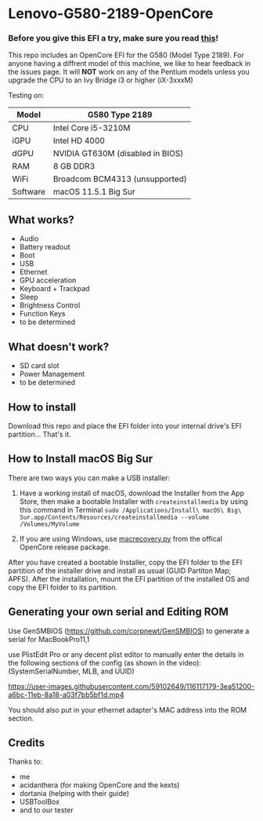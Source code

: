 # Lenovo-G580-2189-OpenCore

### Before you give this EFI a try, make sure you read [this](#Generating-your-own-serial-and-Editing-ROM)!

This repo includes an OpenCore EFI for the G580 (Model Type 2189). For anyone having a diffrent model of this machine, we like to hear feedback in the issues page. It will **NOT** work on any of the Pentium models unless you upgrade the CPU to an Ivy Bridge i3 or higher (iX-3xxxM)

Testing on:

Model | G580 Type 2189
------------- | ---------------
CPU | Intel Core i5-3210M
iGPU | Intel HD 4000
dGPU | NVIDIA GT630M (disabled in BIOS)
RAM | 8 GB DDR3
WiFi | Broadcom BCM4313 (unsupported)
Software | macOS 11.5.1 Big Sur

## What works?

- Audio
- Battery readout
- Boot
- USB
- Ethernet
- GPU acceleration
- Keyboard + Trackpad
- Sleep
- Brightness Control
- Function Keys
- to be determined

## What doesn't work?

- SD card slot
- Power Management
- to be determined

## How to install

Download this repo and place the EFI folder into your internal drive's EFI partition... That's it.

## How to Install macOS Big Sur

There are two ways you can make a USB installer:

1. Have a working install of macOS, download the Installer from the App Store, then make a bootable Installer with `createinstallmedia` by using this command in Terminal `sudo /Applications/Install\ macOS\ Big\ Sur.app/Contents/Resources/createinstallmedia --volume /Volumes/MyVolume`

2. If you are using Windows, use [macrecovery.py](https://dortania.github.io/OpenCore-Install-Guide/installer-guide/winblows-install.html) from the offical OpenCore release package.

After you have created a bootable Installer, copy the EFI folder to the EFI partition of the installer drive and install as usual (GUID Partiton Map; APFS). After the installation, mount the EFI partition of the installed OS and copy the EFI folder to its partition.

## Generating your own serial and Editing ROM

Use GenSMBIOS (https://github.com/corpnewt/GenSMBIOS) to generate a serial for MacBookPro11,1

use PlistEdit Pro or any decent plist editor to manually enter the details in the following sections of the config (as shown in the video): (SystemSerialNumber, MLB, and UUID)

https://user-images.githubusercontent.com/59102649/116117179-3ea51200-a6bc-11eb-8a18-a03f7bb5bf1d.mp4

You should also put in your ethernet adapter's MAC address into the ROM section.


## Credits

Thanks to:

* me
* acidanthera (for making OpenCore and the kexts)
* dortania (helping with their guide)
* USBToolBox
* and to our tester
